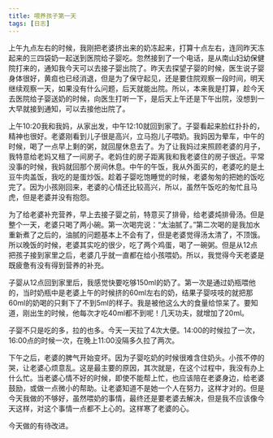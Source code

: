 ```yaml
---
title: 喂养孩子第一天
tags: [日志]
---
```


上午九点左右的时候，我刚把老婆挤出来的奶冻起来，打算十点左右，连同昨天冻起来的三四袋奶一起送到医院给子婴吃。忽然接到了一个电话，是从南山妇幼保健院打来的，通知我今天可以去接子婴出院了。昨天去探望子婴的时候，医生说子婴身体很好，黄疸也已经消退，但是为了保守起见，还是要住院观察一段时间，明天继续观察一天，如果没有什么问题，后天就能出院。所以，本来我是打算，趁今天去医院给子婴送奶的时候，向医生打听一下，是后天上午还是下午出院，没想到一大早就接到通知，可以去接他出院了。

上午10:20我和我妈，从家出发，中午12:10就回到家了。子婴看起来脸红扑扑的，精神也很好。老婆刚看到儿子很是高兴，立马抱儿子喂奶。我妈因为晕车，中午的时候，喝了一点早上剩的粥，就回屋休息去了。为了让我妈过来照顾老婆的月子，我特意给老妈又租了一间房子。老妈住的房子距离我和我老婆住的房子很近。平常没事的时候，我妈就回那个房间休息。中午的午饭，我从外面买的，老婆吃的是土豆牛肉盖饭，我吃的是蛋炒饭。趁着子婴吃饱睡觉的时候，老婆匆匆的把她的饭吃完了。因为小孩刚回来，老婆的心情还比较高兴，所以，虽然午饭吃的匆忙且马虎，但是老婆并没有抱怨。

为了给老婆补充营养，早上去接子婴之前，特意买了排骨，给老婆炖排骨汤。但是整个一天，老婆只喝了两小碗。第一次喝完说：“太油腻了。”第二次喝的是我加水重新煮了之后的，油腻的问题基本上不会有了，但是老婆觉得汤太清了，不顶饿。所以晚饭的时候，老婆其实吃的很少，吃了两个鸡蛋，喝了一碗粥。但是从12点把孩子接到家里之后，老婆几乎就一直都在给小孩喂奶。所以，我觉得今天老婆是既疲惫有没有得到营养的补充。

子婴从12点回到家里后，我感觉快要吃够150ml的奶了。第一次是通过奶瓶喂他的，当时奶瓶中是老婆上午的时候挤的60ml左右的奶，结果子婴吱吱的就把那60ml的奶喝的只剩下了不到5ml的样子。我是被他这么大的食量给惊呆了。要知道，刚出生的时候，他每次才吃40ml都不到呢！几天功夫，就增加了20ml。

子婴不只是吃的多，拉的也多。今天一天拉了4次大便。14:00的时候拉了一次，16:00点的时候一次，在晚上11:00没隔多久拉了两次。

下午之后，老婆的脾气开始变坏。因为子婴吃奶的时候很难含住奶头。小孩不停的哭，让老婆心烦意乱。这是最主要的原因，其次就是，在这个过程中，我没有办上什么忙。当老婆心情不好的时候，即使不能帮上忙，也应该陪在老婆身边，给老婆鼓励，或做一点微小的帮助。让老婆知道不是她一个人在努力，这样才对的。但是今天我做的不够好，虽然喂奶的事情，最终还是要老婆去解决，但是我不应该像今天这样，对这个事情一点都不上心的。这样寒了老婆的心。

今天做的有待改进。
